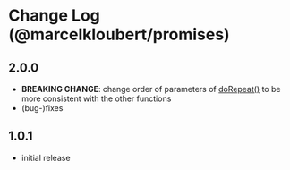 # Change Log (@marcelkloubert/promises)

## 2.0.0

- **BREAKING CHANGE**: change order of parameters of [doRepeat()](https://mkloubert.github.io/js-promises/modules.html#doRepeat) to be more consistent with the other functions
- (bug-)fixes

## 1.0.1
  
- initial release

